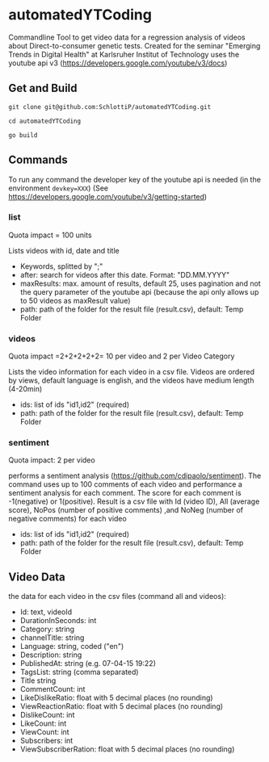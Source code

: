 # automatedYTCoding
Commandline Tool to get video data for a regression analysis of videos about Direct-to-consumer genetic tests. Created for the seminar "Emerging Trends in Digital Health" at Karlsruher Institut of Technology
uses the youtube api v3 (https://developers.google.com/youtube/v3/docs)

## Get and Build
`git clone git@github.com:SchlottiP/automatedYTCoding.git`

`cd automatedYTCoding`

`go build`

## Commands
To run any command the developer key of the youtube api is needed (in the environment `devkey=XXX`) (See https://developers.google.com/youtube/v3/getting-started)
### list
Quota impact = 100 units 

Lists videos with id, date and title
- Keywords, splitted by ";"
- after: search for videos after this date. Format: "DD.MM.YYYY"
- maxResults: max. amount of results, default 25, uses pagination and not the query parameter of the youtube api (because the api only allows up to 50 videos as maxResult value)
- path:  path of the folder for the result file (result.csv), default: Temp Folder

### videos
Quota impact =2+2+2+2+2= 10 per video and 2 per Video Category 

Lists the video information for each video in a csv file. 
Videos are ordered by views, default language is english, and the videos have medium length (4-20min)
- ids: list of ids "id1,id2" (required)
- path: path of the folder for the result file (result.csv), default: Temp Folder


### sentiment
Quota impact: 2 per video

performs a sentiment analysis (https://github.com/cdipaolo/sentiment). The command uses up to 100 comments of each video 
and performance a sentiment analysis for each comment.
The score for each comment is -1(negative) or 1(positive). Result is a csv file with Id (video ID), All (average score), 
NoPos (number of positive comments) ,and NoNeg (number of negative comments) for each video

- ids: list of ids "id1,id2" (required)
- path:  path of the folder for the result file (result.csv), default: Temp Folder

## Video Data
the data for each video in the csv files (command all and videos):
- Id: text, videoId
- DurationInSeconds: int
- Category: string
- channelTitle: string
- Language: string, coded ("en")
- Description: string
- PublishedAt: string (e.g. 07-04-15 19:22)
- TagsList: string (comma separated)
- Title string
- CommentCount: int
- LikeDislikeRatio: float with 5 decimal places (no rounding)
- ViewReactionRatio: float with 5 decimal places (no rounding)
- DislikeCount: int
- LikeCount: int
- ViewCount: int
- Subscribers: int
- ViewSubscriberRation: float with 5 decimal places (no rounding)